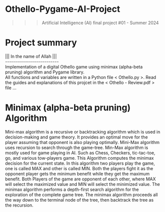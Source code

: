 ﻿# Othello-Pygame-AI-Project
>>> Artificial Intelligence (AI) final project #01 - Summer 2024

# Project summary
||| In the name of Allah ||| <br />
--------------------------- <br />
Implementation of a digital Othello game using minimax (alpha-beta pruning) algorithm and Pygame library. <br />
All functions and variables are written in a Python file < Othello.py >. Read the guides and explanations of this projcet in the < Othello - Review.pdf > file ...

# Minimax (alpha-beta pruning) Algorithm
Mini-max algorithm is a recursive or backtracking algorithm which is used in decision-making and game theory. It provides an optimal move for the player assuming that opponent is also playing optimally.
Mini-Max algorithm uses recursion to search through the game-tree.
Min-Max algorithm is mostly used for game playing in AI. Such as Chess, Checkers, tic-tac-toe, go, and various tow-players game. This Algorithm computes the minimax decision for the current state.
In this algorithm two players play the game, one is called MAX and other is called MIN.
Both the players fight it as the opponent player gets the minimum benefit while they get the maximum benefit.
Both Players of the game are opponent of each other, where MAX will select the maximized value and MIN will select the minimized value.
The minimax algorithm performs a depth-first search algorithm for the exploration of the complete game tree.
The minimax algorithm proceeds all the way down to the terminal node of the tree, then backtrack the tree as the recursion.
